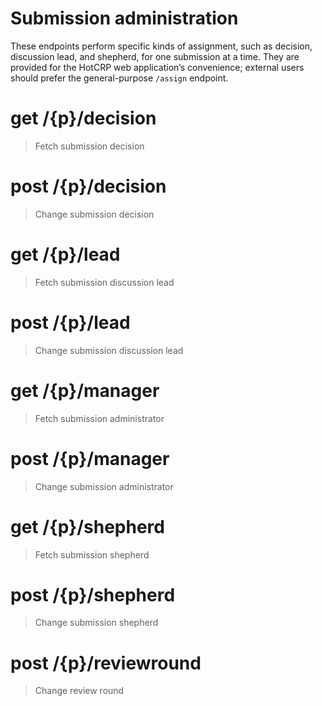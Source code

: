 # Submission administration

These endpoints perform specific kinds of assignment, such as decision,
discussion lead, and shepherd, for one submission at a time. They are provided
for the HotCRP web application’s convenience; external users should prefer the
general-purpose `/assign` endpoint.


# get /{p}/decision

> Fetch submission decision


# post /{p}/decision

> Change submission decision


# get /{p}/lead

> Fetch submission discussion lead


# post /{p}/lead

> Change submission discussion lead


# get /{p}/manager

> Fetch submission administrator


# post /{p}/manager

> Change submission administrator


# get /{p}/shepherd

> Fetch submission shepherd


# post /{p}/shepherd

> Change submission shepherd


# post /{p}/reviewround

> Change review round
